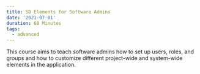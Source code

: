 ```yaml
---
title: SD Elements for Software Admins
date: '2021-07-01'
duration: 60 Minutes
tags:
  - advanced
---
```

This course aims to teach software admins how to set up users, roles, and groups and how to customize different project-wide and system-wide elements in the application.
